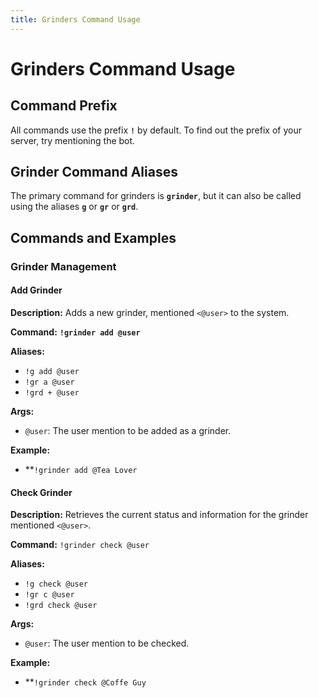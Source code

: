 ```yaml
---
title: Grinders Command Usage
---
```


# Grinders Command Usage

## Command Prefix

All commands use the prefix **`!`** by default. To find out the prefix of your server, try mentioning the bot.

## Grinder Command Aliases

The primary command for grinders is **`grinder`**, but it can also be called using the aliases **`g`** or **`gr`** or **`grd`**.

## Commands and Examples

### Grinder Management

#### Add Grinder

**Description:** Adds a new grinder, mentioned `<@user>` to the system.

**Command:** **`!grinder add @user`**

**Aliases:**
- `!g add @user`
- `!gr a @user`
- `!grd + @user`

**Args:**
- `@user`: The user mention to be added as a grinder.

**Example:**
- **`!grinder add @Tea Lover`


#### Check Grinder

**Description:** Retrieves the current status and information for the grinder mentioned `<@user>`.

**Command:** `!grinder check @user`

**Aliases:**
- `!g check @user`
- `!gr c @user`
- `!grd check @user`

**Args:**
- `@user`: The user mention to be checked.

**Example:**
- **`!grinder check @Coffe Guy`